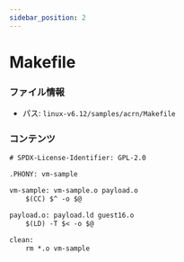 ```yaml
---
sidebar_position: 2
---
```

# Makefile

### ファイル情報

- パス: `linux-v6.12/samples/acrn/Makefile`

### コンテンツ

```txt
# SPDX-License-Identifier: GPL-2.0

.PHONY: vm-sample

vm-sample: vm-sample.o payload.o
	$(CC) $^ -o $@

payload.o: payload.ld guest16.o
	$(LD) -T $< -o $@

clean:
	rm *.o vm-sample

```
